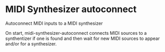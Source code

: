 # MIDI Synthesizer autoconnect

Autoconnect MIDI inputs to a MIDI synthesizer

On start, midi-synthesizer-autoconnect connects MIDI sources to a synthentizer if one is found and then wait for new MIDI sources to appear and/or for a synthesizer.
